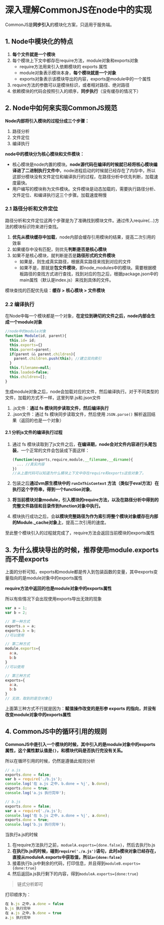 # 深入理解CommonJS在node中的实现

CommonJS是**同步引入**的模块化方案，只适用于服务端。

## 1. Node中模块化的特点

1. **每个文件就是一个模块**
2. 每个模块上下文中都存在require方法，module对象和exports对象
   - require方法用来引入依赖模块的 exports 属性
   - module对象表示模块本身，**每个模块就是一个对象**
   - exports对象表示该模块导出的内容，exports是module中的一个属性
3. require方法的参数可以是模块标识，或者相对路径、绝对路径
4. 依赖模块的代码会按照引入的顺序，**同步执行**（没有缓存的情况下）



## 2. Node中如何来实现CommonJS规范

**Node内部将引入模块的过程分成三个步骤：**

1. 路径分析
2. 文件定位
3. 编译执行

**node中的模块分为核心模块和文件模块：**

- 核心模块是node内置的模块。**node源代码在编译的时候就已经将核心模块编译进了二进制执行文件中**，node进程启动的时候就已经存在了内存中，所以这部分模块没有文件定位和编译执行的过程，在路径分析中优先判断，加载速度最快。
- 用户编写的模块称为文件模块。文件模块是动态加载的，需要执行路径分析、文件定位、和编译执行这三个步骤。加载速度稍慢



### 2.1 路径分析和文件定位

路径分析和文件定位这两个步骤是为了准确找到模块文件。通过传入require(...)方法的模块标识符来进行查找。

1. **优先从模块缓存中加载**，node内部会缓存引用模块的结果，提高二次引用的效率
2. 如果缓存中没有匹配，则优先**判断是否是核心模块**
3. 如果不是核心模块，就判断是否是**路径形式的文件模块**
   - 如果是，则生成真实路径，根据真实路径来找到对应的文件
   - 如果不是，那就是**包文件模块**，即node_modules中的模块。需要根据模板路径的查找方式进行查找，找到对应的包之后，根据package.json中的main属性（默认是index.js）来找到具体的文件。

模块查找的匹配优先级：**缓存 > 核心模块 > 文件模块**



### 2.2 编译执行

在Node中每一个模块都是一个对象，**在定位到确切的文件之后，node内部会生成一个module对象**

```js
//node中的module对象
function Module(id, parent){
  this.id= id;
  this.exports={}
  this.parent=parent;
  if(parent && parent.children){
    parent.children.push(this); //建立双向索引
  }
  this.filename=null;
  this.loaded=false;
  this.children=[];
}
```

生成module对象之后，node会加载对应的文件，然后编译执行。对于不同类型的文件，加载的方式不一样，这里列举.js和.json文件

1. .js文件：**通过 fs 模块同步读取文件，然后编译执行**
2. .json文件：通过 fs 模块同步读取文件，然后使用 `JSON.parse()` 解析返回结果（返回的也是一个对象）

#### 2.1 分析js文件的编译执行过程

1. 通过 fs 模块读取到了js文件之后，**在编译期，node会对文件内容进行头尾包装**，一个正常的文件会包装成下面这样：

   ```js
   (function(exports,require,module,__filename,__dirname){
     ... //真实内容
   })
   //从上面代码可以知道为什么模块上下文中存在require和exports这些对象了。
   ```

2. 包装之后**通过vm原生模块中的 `runInThisContext` 方法（类似于eval方法）在执行这个字符串，得到一个function对象**。
3. **将当前模块对象module，引入模块的require方法，以及在路径分析中得到的完整文件路径和目录传到function对象中执行。**
4. 模块执行成功之后，会**以模块完整路径为作为索引将整个模块对象缓存在内部的Module._cache对象上**，提高二次引用的速度。

至此整个模块引入的过程就完成了，require方法会返回当前模块的exports属性



## 3. 为什么模块导出的时候，推荐使用module.exports而不是exports

上面的分析可知，exports和module都是传入到包装函数的变量，其中exports变量指向的是module对象中的exports属性

**require方法中返回的也是module对象中的exports属性**

所以有些情况下会出现使用exports导出无效的现象

```js
var a = 1;
var b = 2;

// 第一种方式
exports.a = a;
exports.b = b;
//可以使用

// 第二种方式
module.exports={
  a:a,
  b:b
}
//可以使用

// 第三种方式
exports={
  a:a,
  b:b
}
// 无效，取到的是空对象{}
```

上面第三种方式不行就是因为：**赋值操作改变的是形参 exports 的指向，并没有改变module对象中的exports属性**



## 4. CommonJS中的循环引用的规则

**CommonJS中是引入一个模块的时候，其中引入的是module对象中的exports属性，这个属性默认值是`{}`，和模块代码是否执行完没有关系。**

所以在循环引用的时候，仍然是遵循此规则分析

```js
// a.js
exports.done = false;
var b = require('./b.js');
console.log('在 a.js 之中，b.done = %j', b.done);
exports.done = true;
console.log('a.js 执行完毕');

// b.js
exports.done = false;
var a = require('./a.js');
console.log('在 b.js 之中，a.done = %j', a.done);
exports.done = true;
console.log('b.js 执行完毕');

```

当执行a.js的时候

1. 在require方法执行之前，`moduelA.exports={done.false}`，然后去执行b.js
2. **在执行b.js的时候，碰到`require('./a.js')`语句，此时a模块对象已经存在，直接从moduleA.exports中获取值，所以`a={done:false}`**
3. 接着执行b.js中剩余的代码，打印信息，并且得到`moduleB.exports={done:true}`
4. 然后返回a.js执行剩下的内容，得到`moduleA.exports={done:true}`

> 链式分析即可

打印顺序为：

```js
在 b.js 之中，a.done = false
b.js 执行完毕
在 a.js 之中，b.done = true
a.js 执行完毕
```

